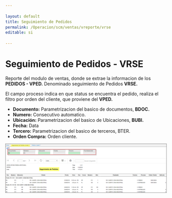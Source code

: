 ```yaml
---

layout: default
title: Seguimiento de Pedidos
permalink: /Operacion/scm/ventas/vreporte/vrse
editable: si

---
```




# Seguimiento de Pedidos - VRSE

Reporte del modulo de ventas, donde se extrae la informacion de los **PEDIDOS - VPED.** Denominado seguimiento de Pedidos **VRSE.**

El campo proceso indica en que status se encuentra el pedido, realiza el filtro por orden del cliente, que proviene del **VPED.**

+ **Documento:** Parametrizacion del basico de documentos, **BDOC.**
+ **Numero:** Consecutivo automatico.
+ **Ubicación:** Parametrizacion del basico de Ubicaciones, **BUBI.**
+ **Fecha:** Data
+ **Tercero:** Parametrizacion del basico de terceros, BTER.
+ **Orden Compra:** Orden cliente.

![](VRSE1.png)